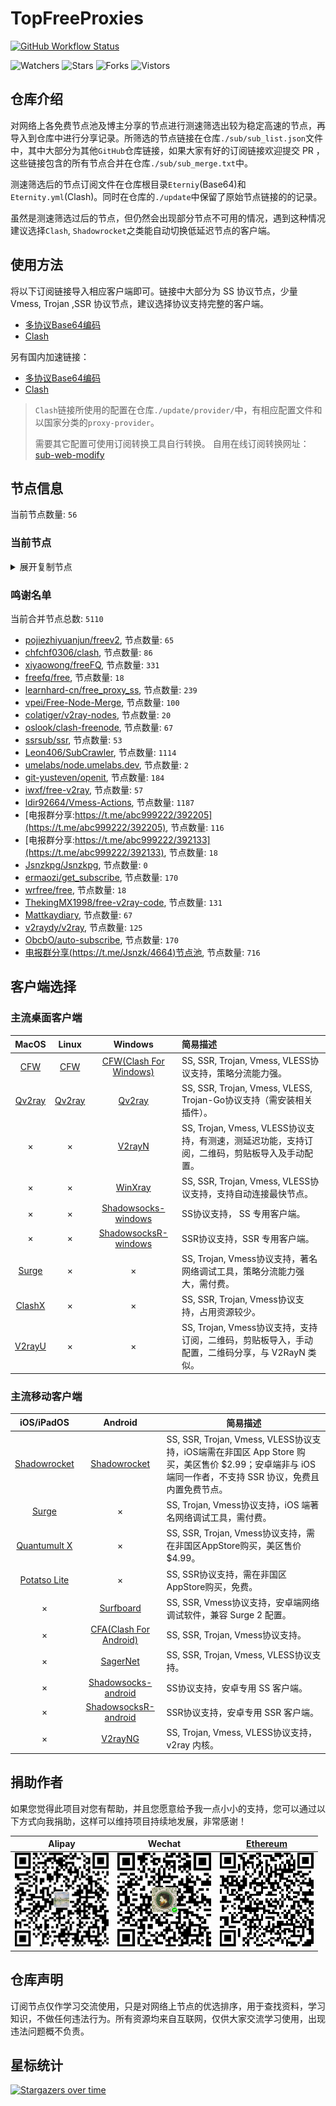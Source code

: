 # TopFreeProxies
[![GitHub Workflow Status](https://img.shields.io/github/workflow/status/alanbobs999/topfreeproxies/sub_merge?label=sub_merge)](https://github.com/alanbobs999/TopFreeProxies/actions/workflows/sub_merge.yml) 

![Watchers](https://img.shields.io/github/watchers/alanbobs999/topfreeproxies) ![Stars](https://img.shields.io/github/stars/alanbobs999/topfreeproxies) ![Forks](https://img.shields.io/github/forks/alanbobs999/topfreeproxies) ![Vistors](https://visitor-badge.laobi.icu/badge?page_id=alanbobs999.topfreeproxies)

## 仓库介绍
对网络上各免费节点池及博主分享的节点进行测速筛选出较为稳定高速的节点，再导入到仓库中进行分享记录。所筛选的节点链接在仓库`./sub/sub_list.json`文件中，其中大部分为其他`GitHub`仓库链接，如果大家有好的订阅链接欢迎提交 PR ，这些链接包含的所有节点合并在仓库`./sub/sub_merge.txt`中。

测速筛选后的节点订阅文件在仓库根目录`Eterniy`(Base64)和`Eternity.yml`(Clash)。同时在仓库的`./update`中保留了原始节点链接的的记录。

虽然是测速筛选过后的节点，但仍然会出现部分节点不可用的情况，遇到这种情况建议选择`Clash`, `Shadowrocket`之类能自动切换低延迟节点的客户端。

## 使用方法
将以下订阅链接导入相应客户端即可。链接中大部分为 SS 协议节点，少量 Vmess, Trojan ,SSR 协议节点，建议选择协议支持完整的客户端。

- [多协议Base64编码](https://raw.githubusercontent.com/alanbobs999/TopFreeProxies/master/Eternity)
- [Clash](https://raw.githubusercontent.com/alanbobs999/TopFreeProxies/master/Eternity.yml)

另有国内加速链接：

- [多协议Base64编码](https://raw.fastgit.org/alanbobs999/TopFreeProxies/master/Eternity)
- [Clash](https://raw.fastgit.org/alanbobs999/TopFreeProxies/master/Eternity.yml)

>`Clash`链接所使用的配置在仓库`./update/provider/`中，有相应配置文件和以国家分类的`proxy-provider`。
>
>需要其它配置可使用订阅转换工具自行转换。
>自用在线订阅转换网址：[sub-web-modify](https://sub.v1.mk/)

## 节点信息
当前节点数量: `56`
### 当前节点
<details>
  <summary>展开复制节点</summary>

    vmess://ewogICJ2IjogMiwKICAicHMiOiAi8J+Hr/Cfh7VKUC0zLjExNS4xMS4xNjMtMDAiLAogICJhZGQiOiAiMy4xMTUuMTEuMTYzIiwKICAicG9ydCI6IDgwLAogICJpZCI6ICJiODk4NDIzYi00MTUxLTQ5MjYtYWM5ZS1kNmFhNGFlNDAwZTkiLAogICJhaWQiOiAwLAogICJzY3kiOiAiYXV0byIsCiAgIm5ldCI6ICJ3cyIsCiAgInR5cGUiOiBudWxsLAogICJob3N0IjogImJhaWR1LmNvbSIsCiAgInBhdGgiOiAiLyIsCiAgInRscyI6IGZhbHNlLAogICJzbmkiOiAiIgp9
    vmess://ewogICJ2IjogMiwKICAicHMiOiAi8J+HuvCfh7hVUy0yMDkuOTQuNTYuMTUyLTAxIiwKICAiYWRkIjogIjIwOS45NC41Ni4xNTIiLAogICJwb3J0IjogNDQzLAogICJpZCI6ICIzMDMzZTE1Ny1mZGMzLTQ3YzAtYWUzMi1mYzRmZTY1ZmM2NGQiLAogICJhaWQiOiAwLAogICJzY3kiOiAiYXV0byIsCiAgIm5ldCI6ICJ3cyIsCiAgInR5cGUiOiBudWxsLAogICJob3N0IjogIjIwOS45NC41Ni4xNTIiLAogICJwYXRoIjogIi85YXBRYWJ5ZzlsZSIsCiAgInRscyI6IGZhbHNlLAogICJzbmkiOiAiIgp9
    ss://Y2hhY2hhMjAtaWV0Zi1wb2x5MTMwNToyMWVkYTdhYi03MjYzLTQyMTQtYTA1Ni01OWNiMTUzYWQwZTBAMDAxNzg2NDE2ODBkNGY3M2E4NWZmNjBlNGNkMjc2MjhzYS5qa2Nsb3VkLnh5ejo2NDU0#%F0%9F%87%AD%F0%9F%87%B0HK-183.232.163.19-02
    ss://Y2hhY2hhMjAtaWV0Zi1wb2x5MTMwNToyMWVkYTdhYi03MjYzLTQyMTQtYTA1Ni01OWNiMTUzYWQwZTBAMDAxNzg2NDE2ODBkNGY3M2E4NWZmNjBlNGNkMjc2MjkuamtjbG91ZC54eXo6NjM5Ng==#%F0%9F%87%AD%F0%9F%87%B0HK-183.232.163.164-03
    ss://Y2hhY2hhMjAtaWV0Zi1wb2x5MTMwNToyMWVkYTdhYi03MjYzLTQyMTQtYTA1Ni01OWNiMTUzYWQwZTBAMDAxNzg2NDE2ODBkNGY3M2E4NWZmNjBlNGNkMjc2MjhzYS5qa2Nsb3VkLnh5ejo2Mzk2#%F0%9F%87%AD%F0%9F%87%B0HK-183.232.163.19-04
    ss://Y2hhY2hhMjAtaWV0Zi1wb2x5MTMwNToyMWVkYTdhYi03MjYzLTQyMTQtYTA1Ni01OWNiMTUzYWQwZTBAMDAxNzg2NDE2ODBkNGY3M2E4NWZmNjBlNGNkMjc2MjkuamtjbG91ZC54eXo6NjQ1NA==#%F0%9F%87%AD%F0%9F%87%B0HK-183.232.163.164-05
    ss://Y2hhY2hhMjAtaWV0Zi1wb2x5MTMwNToyMWVkYTdhYi03MjYzLTQyMTQtYTA1Ni01OWNiMTUzYWQwZTBAMDAxNzg2NDE2ODBkNGY3M2E4NWZmNjBlNGNkMjc2MjkuamtjbG91ZC54eXo6NjQwMQ==#%F0%9F%87%AD%F0%9F%87%B0HK-183.232.163.164-06
    ss://Y2hhY2hhMjAtaWV0Zi1wb2x5MTMwNToyMWVkYTdhYi03MjYzLTQyMTQtYTA1Ni01OWNiMTUzYWQwZTBAMDAxNzg2NDE2ODBkNGY3M2E4NWZmNjBlNGNkMjc2MjhzYS5qa2Nsb3VkLnh5ejo2Mzg5#%F0%9F%87%AD%F0%9F%87%B0HK-183.232.163.19-07
    ss://Y2hhY2hhMjAtaWV0Zi1wb2x5MTMwNToyMWVkYTdhYi03MjYzLTQyMTQtYTA1Ni01OWNiMTUzYWQwZTBAMDAxNzg2NDE2ODBkNGY3M2E4NWZmNjBlNGNkMjc2MjkuamtjbG91ZC54eXo6NjU5OA==#%F0%9F%87%AD%F0%9F%87%B0HK-183.232.163.164-08
    ss://Y2hhY2hhMjAtaWV0Zi1wb2x5MTMwNToyMWVkYTdhYi03MjYzLTQyMTQtYTA1Ni01OWNiMTUzYWQwZTBAMDAxNzg2NDE2ODBkNGY3M2E4NWZmNjBlNGNkMjc2MjhzYS5qa2Nsb3VkLnh5ejo2NTky#%F0%9F%87%AD%F0%9F%87%B0HK-183.232.163.19-09
    ss://Y2hhY2hhMjAtaWV0Zi1wb2x5MTMwNToyMWVkYTdhYi03MjYzLTQyMTQtYTA1Ni01OWNiMTUzYWQwZTBAMDAxNzg2NDE2ODBkNGY3M2E4NWZmNjBlNGNkMjc2MjkuamtjbG91ZC54eXo6NjM4Ng==#%F0%9F%87%AD%F0%9F%87%B0HK-183.232.163.164-10
    ss://Y2hhY2hhMjAtaWV0Zi1wb2x5MTMwNToyMWVkYTdhYi03MjYzLTQyMTQtYTA1Ni01OWNiMTUzYWQwZTBAMDAxNzg2NDE2ODBkNGY3M2E4NWZmNjBlNGNkMjc2MjhzYS5qa2Nsb3VkLnh5ejo2NzAw#%F0%9F%87%AD%F0%9F%87%B0HK-183.232.163.19-11
    ss://Y2hhY2hhMjAtaWV0Zi1wb2x5MTMwNToyMWVkYTdhYi03MjYzLTQyMTQtYTA1Ni01OWNiMTUzYWQwZTBAMDAxNzg2NDE2ODBkNGY3M2E4NWZmNjBlNGNkMjc2MjhzYS5qa2Nsb3VkLnh5ejo2NTk3#%F0%9F%87%AD%F0%9F%87%B0HK-183.232.163.19-12
    ss://Y2hhY2hhMjAtaWV0Zi1wb2x5MTMwNToyMWVkYTdhYi03MjYzLTQyMTQtYTA1Ni01OWNiMTUzYWQwZTBAMDAxNzg2NDE2ODBkNGY3M2E4NWZmNjBlNGNkMjc2MjhzYS5qa2Nsb3VkLnh5ejo2NTk1#%F0%9F%87%AD%F0%9F%87%B0HK-183.232.163.19-13
    ss://Y2hhY2hhMjAtaWV0Zi1wb2x5MTMwNToyMWVkYTdhYi03MjYzLTQyMTQtYTA1Ni01OWNiMTUzYWQwZTBAMDAxNzg2NDE2ODBkNGY3M2E4NWZmNjBlNGNkMjc2MjhzYS5qa2Nsb3VkLnh5ejo2Mzg2#%F0%9F%87%AD%F0%9F%87%B0HK-183.232.163.19-14
    ss://Y2hhY2hhMjAtaWV0Zi1wb2x5MTMwNToyMWVkYTdhYi03MjYzLTQyMTQtYTA1Ni01OWNiMTUzYWQwZTBAMDAxNzg2NDE2ODBkNGY3M2E4NWZmNjBlNGNkMjc2MjkuamtjbG91ZC54eXo6NjM5NA==#%F0%9F%87%AD%F0%9F%87%B0HK-183.232.163.164-15
    ss://Y2hhY2hhMjAtaWV0Zi1wb2x5MTMwNToyMWVkYTdhYi03MjYzLTQyMTQtYTA1Ni01OWNiMTUzYWQwZTBAMDAxNzg2NDE2ODBkNGY3M2E4NWZmNjBlNGNkMjc2MjhzYS5qa2Nsb3VkLnh5ejo2Mzg3#%F0%9F%87%AD%F0%9F%87%B0HK-183.232.163.19-16
    ss://Y2hhY2hhMjAtaWV0Zi1wb2x5MTMwNToyMWVkYTdhYi03MjYzLTQyMTQtYTA1Ni01OWNiMTUzYWQwZTBAMDAxNzg2NDE2ODBkNGY3M2E4NWZmNjBlNGNkMjc2MjhzYS5qa2Nsb3VkLnh5ejo2Mzkz#%F0%9F%87%AD%F0%9F%87%B0HK-183.232.163.19-17
    ss://Y2hhY2hhMjAtaWV0Zi1wb2x5MTMwNToyMWVkYTdhYi03MjYzLTQyMTQtYTA1Ni01OWNiMTUzYWQwZTBANTZjOTE4YzE1YTA5NDAzZDkzYzAzNzc3MmE2OWR3ZC5qa2Nsb3VkLnh5ejo2NTk4#%F0%9F%87%AD%F0%9F%87%B0HK-116.129.253.80-18
    ss://Y2hhY2hhMjAtaWV0Zi1wb2x5MTMwNToyMWVkYTdhYi03MjYzLTQyMTQtYTA1Ni01OWNiMTUzYWQwZTBAMDAxNzg2NDE2ODBkNGY3M2E4NWZmNjBlNGNkMjc2MjhzYS5qa2Nsb3VkLnh5ejo2Mzk0#%F0%9F%87%AD%F0%9F%87%B0HK-183.232.163.19-19
    ss://Y2hhY2hhMjAtaWV0Zi1wb2x5MTMwNToyMWVkYTdhYi03MjYzLTQyMTQtYTA1Ni01OWNiMTUzYWQwZTBAMDAxNzg2NDE2ODBkNGY3M2E4NWZmNjBlNGNkMjc2MjkuamtjbG91ZC54eXo6NjM4Nw==#%F0%9F%87%AD%F0%9F%87%B0HK-183.232.163.164-20
    ss://Y2hhY2hhMjAtaWV0Zi1wb2x5MTMwNToyMWVkYTdhYi03MjYzLTQyMTQtYTA1Ni01OWNiMTUzYWQwZTBANTZjOTE4YzE1YTA5NDAzZDkzYzAzNzc3MmE2OWR3ZC5qa2Nsb3VkLnh5ejo2NTk2#%F0%9F%87%AD%F0%9F%87%B0HK-116.129.253.80-21
    ss://Y2hhY2hhMjAtaWV0Zi1wb2x5MTMwNToyMWVkYTdhYi03MjYzLTQyMTQtYTA1Ni01OWNiMTUzYWQwZTBAMDAxNzg2NDE2ODBkNGY3M2E4NWZmNjBlNGNkMjc2MjkuamtjbG91ZC54eXo6NjM4NQ==#%F0%9F%87%AD%F0%9F%87%B0HK-183.232.163.164-22
    ss://Y2hhY2hhMjAtaWV0Zi1wb2x5MTMwNToyMWVkYTdhYi03MjYzLTQyMTQtYTA1Ni01OWNiMTUzYWQwZTBAMDAxNzg2NDE2ODBkNGY3M2E4NWZmNjBlNGNkMjc2MjhzYS5qa2Nsb3VkLnh5ejo2Mzk5#%F0%9F%87%AD%F0%9F%87%B0HK-183.232.163.19-23
    ss://Y2hhY2hhMjAtaWV0Zi1wb2x5MTMwNToyMWVkYTdhYi03MjYzLTQyMTQtYTA1Ni01OWNiMTUzYWQwZTBAMDAxNzg2NDE2ODBkNGY3M2E4NWZmNjBlNGNkMjc2MjkuamtjbG91ZC54eXo6NjM5Mw==#%F0%9F%87%AD%F0%9F%87%B0HK-183.232.163.164-24
    ss://Y2hhY2hhMjAtaWV0Zi1wb2x5MTMwNToyMWVkYTdhYi03MjYzLTQyMTQtYTA1Ni01OWNiMTUzYWQwZTBAMDAxNzg2NDE2ODBkNGY3M2E4NWZmNjBlNGNkMjc2MjkuamtjbG91ZC54eXo6NjM5OQ==#%F0%9F%87%AD%F0%9F%87%B0HK-183.232.163.164-25
    ss://Y2hhY2hhMjAtaWV0Zi1wb2x5MTMwNToyMWVkYTdhYi03MjYzLTQyMTQtYTA1Ni01OWNiMTUzYWQwZTBAMDAxNzg2NDE2ODBkNGY3M2E4NWZmNjBlNGNkMjc2MjhzYS5qa2Nsb3VkLnh5ejo2Mzky#%F0%9F%87%AD%F0%9F%87%B0HK-183.232.163.19-26
    ss://Y2hhY2hhMjAtaWV0Zi1wb2x5MTMwNToyMWVkYTdhYi03MjYzLTQyMTQtYTA1Ni01OWNiMTUzYWQwZTBAMDAxNzg2NDE2ODBkNGY3M2E4NWZmNjBlNGNkMjc2MjkuamtjbG91ZC54eXo6NjM5Mg==#%F0%9F%87%AD%F0%9F%87%B0HK-183.232.163.164-27
    ss://Y2hhY2hhMjAtaWV0Zi1wb2x5MTMwNToyMWVkYTdhYi03MjYzLTQyMTQtYTA1Ni01OWNiMTUzYWQwZTBAMDAxNzg2NDE2ODBkNGY3M2E4NWZmNjBlNGNkMjc2MjkuamtjbG91ZC54eXo6NjM5OA==#%F0%9F%87%AD%F0%9F%87%B0HK-183.232.163.164-28
    ss://Y2hhY2hhMjAtaWV0Zi1wb2x5MTMwNToyMWVkYTdhYi03MjYzLTQyMTQtYTA1Ni01OWNiMTUzYWQwZTBAMDAxNzg2NDE2ODBkNGY3M2E4NWZmNjBlNGNkMjc2MjhzYS5qa2Nsb3VkLnh5ejo2NTk5#%F0%9F%87%AD%F0%9F%87%B0HK-183.232.163.19-29
    ss://Y2hhY2hhMjAtaWV0Zi1wb2x5MTMwNToyMWVkYTdhYi03MjYzLTQyMTQtYTA1Ni01OWNiMTUzYWQwZTBAMDAxNzg2NDE2ODBkNGY3M2E4NWZmNjBlNGNkMjc2MjhzYS5qa2Nsb3VkLnh5ejo2Mzk4#%F0%9F%87%AD%F0%9F%87%B0HK-183.232.163.19-30
    ss://Y2hhY2hhMjAtaWV0Zi1wb2x5MTMwNToyMWVkYTdhYi03MjYzLTQyMTQtYTA1Ni01OWNiMTUzYWQwZTBAMDAxNzg2NDE2ODBkNGY3M2E4NWZmNjBlNGNkMjc2MjkuamtjbG91ZC54eXo6NjcwMA==#%F0%9F%87%AD%F0%9F%87%B0HK-183.232.163.164-31
    ss://Y2hhY2hhMjAtaWV0Zi1wb2x5MTMwNToyMWVkYTdhYi03MjYzLTQyMTQtYTA1Ni01OWNiMTUzYWQwZTBAMDAxNzg2NDE2ODBkNGY3M2E4NWZmNjBlNGNkMjc2MjkuamtjbG91ZC54eXo6NjU5Ng==#%F0%9F%87%AD%F0%9F%87%B0HK-183.232.163.164-32
    ss://Y2hhY2hhMjAtaWV0Zi1wb2x5MTMwNToyMWVkYTdhYi03MjYzLTQyMTQtYTA1Ni01OWNiMTUzYWQwZTBANTZjOTE4YzE1YTA5NDAzZDkzYzAzNzc3MmE2OWR3ZC5qa2Nsb3VkLnh5ejo2NDU0#%F0%9F%87%AD%F0%9F%87%B0HK-116.129.253.80-33
    ss://YWVzLTI1Ni1nY206a0RXdlhZWm9UQmNHa0M0QDE5My4xMDguMTE3Ljc1Ojg4ODE=#%F0%9F%87%A9%F0%9F%87%AADE-193.108.117.75-34
    ss://YWVzLTI1Ni1nY206cEtFVzhKUEJ5VFZUTHRNQDE5My4xMDguMTE3Ljc1OjQ0Mw==#%F0%9F%87%A9%F0%9F%87%AADE-193.108.117.75-35
    ss://YWVzLTI1Ni1nY206ZTRGQ1dyZ3BramkzUVlAMTk4LjU3LjI3LjIxODo5MTAy#%F0%9F%87%A8%F0%9F%87%A6CA-198.57.27.218-36
    ss://YWVzLTI1Ni1nY206ekROVmVkUkZQUWV4Rzl2QDE5OC41Ny4yNy4yMTg6NjM3OQ==#%F0%9F%87%A8%F0%9F%87%A6CA-198.57.27.218-37
    ss://YWVzLTI1Ni1nY206Y2RCSURWNDJEQ3duZklOQDE5OC41Ny4yNy4yMTg6ODExOA==#%F0%9F%87%A8%F0%9F%87%A6CA-198.57.27.218-38
    ss://YWVzLTI1Ni1nY206Rm9PaUdsa0FBOXlQRUdQQDM4LjkxLjEwMi44Njo3MzA3#%F0%9F%87%BA%F0%9F%87%B8US-38.91.102.86-39
    ss://YWVzLTI1Ni1nY206UmV4bkJnVTdFVjVBRHhHQDE5OC41Ny4yNy4yMTg6NzAwMQ==#%F0%9F%87%A8%F0%9F%87%A6CA-198.57.27.218-40
    ss://YWVzLTI1Ni1nY206a0RXdlhZWm9UQmNHa0M0QDE5OC41Ny4yNy4xNzI6ODg4MQ==#%F0%9F%87%A8%F0%9F%87%A6CA-198.57.27.172-41
    ss://YWVzLTI1Ni1nY206WEtGS2wyclVMaklwNzRAMTk4LjU3LjI3LjIxODo4MDA4#%F0%9F%87%A8%F0%9F%87%A6CA-198.57.27.218-42
    ss://YWVzLTI1Ni1nY206Y2RCSURWNDJEQ3duZklOQDE2Ny44OC42My43OTo4MTE4#%F0%9F%87%BA%F0%9F%87%B8US-167.88.63.79-43
    ss://Y2hhY2hhMjAtaWV0Zi1wb2x5MTMwNToyMWVkYTdhYi03MjYzLTQyMTQtYTA1Ni01OWNiMTUzYWQwZTBAMDAxNzg2NDE2ODBkNGY3M2E4NWZmNjBlNGNkMjc2MjhzYS5qa2Nsb3VkLnh5ejo2Mzg4#%F0%9F%87%AD%F0%9F%87%B0HK-183.232.163.19-44
    ss://YWVzLTI1Ni1nY206WTZSOXBBdHZ4eHptR0NAMTk4LjU3LjI3LjE3MjozMzg5#%F0%9F%87%A8%F0%9F%87%A6CA-198.57.27.172-45
    ss://YWVzLTI1Ni1nY206VEV6amZBWXEySWp0dW9TQDE5OC41Ny4yNy4yMTg6NjY5Nw==#%F0%9F%87%A8%F0%9F%87%A6CA-198.57.27.218-46
    ss://Y2hhY2hhMjAtaWV0Zi1wb2x5MTMwNToyMWVkYTdhYi03MjYzLTQyMTQtYTA1Ni01OWNiMTUzYWQwZTBAMDAxNzg2NDE2ODBkNGY3M2E4NWZmNjBlNGNkMjc2MjkuamtjbG91ZC54eXo6NjM4OA==#%F0%9F%87%AD%F0%9F%87%B0HK-183.232.163.164-47
    ss://Y2hhY2hhMjAtaWV0Zi1wb2x5MTMwNToyMWVkYTdhYi03MjYzLTQyMTQtYTA1Ni01OWNiMTUzYWQwZTBAMDAxNzg2NDE2ODBkNGY3M2E4NWZmNjBlNGNkMjc2MjhzYS5qa2Nsb3VkLnh5ejo2NTk2#%F0%9F%87%AD%F0%9F%87%B0HK-183.232.163.19-48
    ss://Y2hhY2hhMjAtaWV0Zi1wb2x5MTMwNToyMWVkYTdhYi03MjYzLTQyMTQtYTA1Ni01OWNiMTUzYWQwZTBAMDAxNzg2NDE2ODBkNGY3M2E4NWZmNjBlNGNkMjc2MjhzYS5qa2Nsb3VkLnh5ejo2NzAx#%F0%9F%87%AD%F0%9F%87%B0HK-183.232.163.19-49
    ss://Y2hhY2hhMjAtaWV0Zi1wb2x5MTMwNToyMWVkYTdhYi03MjYzLTQyMTQtYTA1Ni01OWNiMTUzYWQwZTBAMDAxNzg2NDE2ODBkNGY3M2E4NWZmNjBlNGNkMjc2MjkuamtjbG91ZC54eXo6NjcwMQ==#%F0%9F%87%AD%F0%9F%87%B0HK-183.232.163.164-50
    ss://YWVzLTI1Ni1nY206ZmFCQW9ENTRrODdVSkc3QDg1LjIwOC4xMDguOTA6MjM3Ng==#%F0%9F%87%AF%F0%9F%87%B5JP-85.208.108.90-51
    ss://YWVzLTI1Ni1nY206Y2RCSURWNDJEQ3duZklOQDE5OC41Ny4yNy4yMTg6ODExOQ==#%F0%9F%87%A8%F0%9F%87%A6CA-198.57.27.218-52
    ss://YWVzLTI1Ni1nY206UENubkg2U1FTbmZvUzI3QDM4LjE0My42Ni43MTo4MDkx#%F0%9F%87%BA%F0%9F%87%B8US-38.143.66.71-53
    ss://YWVzLTI1Ni1nY206S2l4THZLendqZWtHMDBybUAzOC4xNDMuNjYuNzE6ODA4MA==#%F0%9F%87%BA%F0%9F%87%B8US-38.143.66.71-54
    trojan://36dfa760-041e-4da2-a89a-71f86ee0639f@data.chenxinboxerbyby.xyz:443?allowInsecure=1#%F0%9F%87%A6%F0%9F%87%B6CZ-194.87.106.222-55
    

</details>

### 鸣谢名单
当前合并节点总数: `5110`
- [pojiezhiyuanjun/freev2](https://github.com/pojiezhiyuanjun/freev2), 节点数量: `65`
- [chfchf0306/clash](https://github.com/chfchf0306/clash), 节点数量: `86`
- [xiyaowong/freeFQ](https://github.com/xiyaowong/freeFQ), 节点数量: `331`
- [freefq/free](https://github.com/freefq/free), 节点数量: `18`
- [learnhard-cn/free_proxy_ss](https://github.com/learnhard-cn/free_proxy_ss), 节点数量: `239`
- [vpei/Free-Node-Merge](https://github.com/vpei/Free-Node-Merge), 节点数量: `100`
- [colatiger/v2ray-nodes](https://github.com/colatiger/v2ray-nodes), 节点数量: `20`
- [oslook/clash-freenode](https://github.com/oslook/clash-freenode), 节点数量: `67`
- [ssrsub/ssr](https://github.com/ssrsub/ssr), 节点数量: `53`
- [Leon406/SubCrawler](https://github.com/Leon406/SubCrawler), 节点数量: `1114`
- [umelabs/node.umelabs.dev](https://github.com/umelabs/node.umelabs.dev), 节点数量: `2`
- [git-yusteven/openit](https://github.com/git-yusteven/openit), 节点数量: `184`
- [iwxf/free-v2ray](https://github.com/iwxf/free-v2ray), 节点数量: `57`
- [ldir92664/Vmess-Actions](https://github.com/ldir92664/Vmess-Actions), 节点数量: `1187`
- [电报群分享:https://t.me/abc999222/392205](https://t.me/abc999222/392205), 节点数量: `116`
- [电报群分享:https://t.me/abc999222/392133](https://t.me/abc999222/392133), 节点数量: `18`
- [Jsnzkpg/Jsnzkpg](https://github.com/Jsnzkpg/Jsnzkpg), 节点数量: `0`
- [ermaozi/get_subscribe](https://github.com/ermaozi/get_subscribe), 节点数量: `170`
- [wrfree/free](https://github.com/wrfree/free), 节点数量: `18`
- [ThekingMX1998/free-v2ray-code](https://github.com/ThekingMX1998/free-v2ray-code), 节点数量: `131`
- [Mattkaydiary](https://www.mattkaydiary.com), 节点数量: `67`
- [v2raydy/v2ray](https://github.com/v2raydy/v2ray), 节点数量: `125`
- [ObcbO/auto-subscribe](https://github.com/ObcbO/auto-subscribe), 节点数量: `170`
- [电报群分享(https://t.me/Jsnzk/4664)节点池](https://pool.jinxnet.xyz), 节点数量: `716`

## 客户端选择
### 主流桌面客户端
|                            MacOS                             |                            Linux                             |                           Windows                            | 简易描述                                           |
| :----------------------------------------------------------: | :----------------------------------------------------------: | :----------------------------------------------------------: | :------------------------------------------------- |
| [CFW](https://github.com/Fndroid/clash_for_windows_pkg/releases) | [CFW](https://github.com/Fndroid/clash_for_windows_pkg/releases) | [CFW(Clash For Windows)](https://github.com/Fndroid/clash_for_windows_pkg/releases) | SS, SSR, Trojan, Vmess, VLESS协议支持，策略分流能力强。            |
|     [Qv2ray](https://github.com/Qv2ray/Qv2ray/releases)      |     [Qv2ray](https://github.com/Qv2ray/Qv2ray/releases)      |     [Qv2ray](https://github.com/Qv2ray/Qv2ray/releases)      | SS, SSR, Trojan, Vmess, VLESS, Trojan-Go协议支持（需安装相关插件）。 |
|                              ×                               |                              ×                               |      [V2rayN](https://github.com/2dust/v2rayN/releases)      | SS, Trojan, Vmess, VLESS协议支持，有测速，测延迟功能，支持订阅，二维码，剪贴板导入及手动配置。                 |
|                              ×                               |                              ×                               |    [WinXray](https://github.com/TheMRLL/winxray/releases)    | SS, SSR, Trojan, Vmess, VLESS协议支持，支持自动连接最快节点。            |
|                              ×                               |                              ×                               | [Shadowsocks-windows](https://github.com/shadowsocks/shadowsocks-windows/releases) | SS协议支持， SS 专用客户端。                                       |
|                              ×                               |                              ×                               | [ShadowsocksR-windows](https://github.com/HMBSbige/ShadowsocksR-Windows/releases) | SSR协议支持，SSR 专用客户端。                                      |
|                [Surge](https://nssurge.com/)                 |                              ×                               |                              ×                               | SS, Trojan, Vmess协议支持，著名网络调试工具，策略分流能力强大，需付费。                        |
|   [ClashX](https://github.com/yichengchen/clashX/releases)   |                              ×                               |                              ×                               | SS, SSR, Trojan, Vmess协议支持，占用资源较少。                   |
|      [V2rayU](https://github.com/yanue/V2rayU/releases)      |                              ×                               |                              ×                               | SS, Trojan, Vmess协议支持，支持订阅，二维码，剪贴板导入，手动配置，二维码分享，与 V2RayN 类似。                        |

### 主流移动客户端
|                          iOS/iPadOS                          |                           Android                            | 简易描述                                                     |
| :----------------------------------------------------------: | :----------------------------------------------------------: | ------------------------------------------------------------ |
| [Shadowrocket](https://apps.apple.com/us/app/shadowrocket/id932747118) | [Shadowrocket](https://play.google.com/store/apps/details?id=com.v2cross.proxy) | SS, SSR, Trojan, Vmess, VLESS协议支持，iOS端需在非国区 App Store 购买，美区售价 $2.99；安卓端非与 iOS 端同一作者，不支持 SSR 协议，免费且内置免费节点。 |
|                [Surge](https://nssurge.com/)                 |                              ×                               | SS, Trojan, Vmess协议支持，iOS 端著名网络调试工具，需付费。                                  |
| [Quantumult X](https://apps.apple.com/us/app/quantumult-x/id1443988620) |                              ×                               | SS, SSR, Trojan, Vmess协议支持，需在非国区AppStore购买，美区售价$4.99。 |
| [Potatso Lite](https://apps.apple.com/us/app/potatso-lite/id1239860606) |                              ×                               | SS, SSR协议支持，需在非国区AppStore购买，免费。              |
|                              ×                               | [Surfboard](https://play.google.com/store/apps/details?id=com.getsurfboard) | SS, SSR, Vmess协议支持，安卓端网络调试软件，兼容 Surge 2 配置。 |
|                              ×                               | [CFA(Clash For Android)](https://github.com/Kr328/ClashForAndroid/releases) | SS, SSR, Trojan, Vmess协议支持。                             |
|                              ×                               |  [SagerNet](https://github.com/SagerNet/SagerNet/releases)   | SS, SSR, Trojan, Vmess, VLESS协议支持。                      |
|                              ×                               | [Shadowsocks-android](https://github.com/shadowsocks/shadowsocks-android/releases) | SS协议支持，安卓专用 SS 客户端。                                                 |
|                              ×                               | [ShadowsocksR-android](https://github.com/HMBSbige/ShadowsocksR-Android/releases) | SSR协议支持，安卓专用 SSR 客户端。                                                |
|                              ×                               |     [V2rayNG](https://github.com/2dust/v2rayNG/releases)     | SS, Trojan, Vmess, VLESS协议支持，v2ray 内核。                           |

## 捐助作者
如果您觉得此项目对您有帮助，并且您愿意给予我一点小小的支持，您可以通过以下方式向我捐助，这样可以维持项目持续地发展，非常感谢！

| Alipay | Wechat | [Ethereum](https://etherscan.io/address/0xa7736a92aca8325c1f57664ee9453d465343eabe) |
| :------: | :------: | :------: | 
| <img width="150" src="./utils/donate/alipay.png"> | <img width="150" src="./utils/donate/wechat.png"> | <img width="150" src="./utils/donate/ethereum.png"> | 

## 仓库声明
订阅节点仅作学习交流使用，只是对网络上节点的优选排序，用于查找资料，学习知识，不做任何违法行为。所有资源均来自互联网，仅供大家交流学习使用，出现违法问题概不负责。

## 星标统计
[![Stargazers over time](https://starchart.cc/alanbobs999/TopFreeProxies.svg)](https://starchart.cc/alanbobs999/TopFreeProxies)

